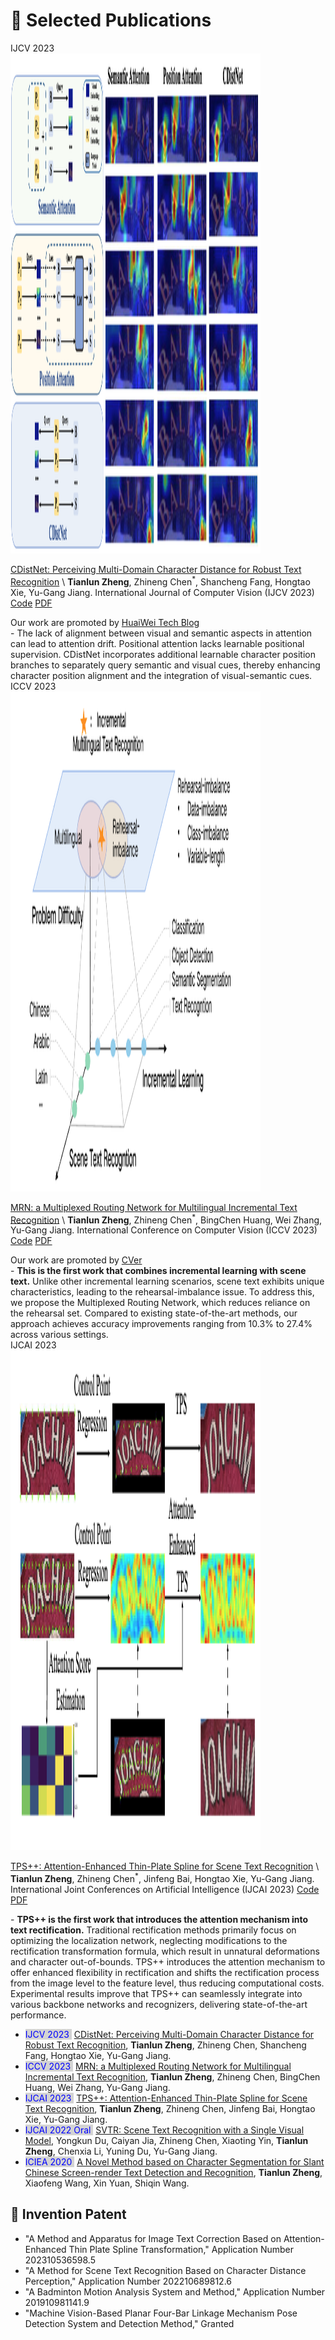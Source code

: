 
# 📝 Selected Publications 

<style>
.box {
  display: inline-block;
  background-color: lightgray;
}

.blue-text {
  color: blue;
}
</style>

[//]: # (&#40;<sup>*</sup> indicates corresponding authorship.&#41; )


<div class='paper-box'><div class='paper-box-image'><div><div class="badge">IJCV 2023</div><img src='images/ijcv2023.png' height="800" width="400" alt="sym"></div></div>
<div class='paper-box-text' markdown="1">

[CDistNet: Perceiving Multi-Domain Character Distance for Robust Text Recognition](https://arxiv.org/abs/2111.11011) \\
<b>Tianlun Zheng</b>, Zhineng Chen<sup>*</sup>, Shancheng Fang, Hongtao Xie, Yu-Gang Jiang. 
International Journal of Computer Vision (IJCV 2023)
<a href="https://github.com/simplify23/CDistNet">Code</a>
<a href="https://arxiv.org/abs/2111.11011">PDF</a>
<div>
Our work are promoted by <a href="https://bbs.huaweicloud.com/blogs/348534">HuaiWei Tech Blog</a></div>
- The lack of alignment between visual and semantic aspects in attention can lead to attention drift. Positional attention lacks learnable positional supervision. CDistNet incorporates additional learnable character position branches to separately query semantic and visual cues, thereby enhancing character position alignment and the integration of visual-semantic cues.
</div>
</div>


<div class='paper-box'><div class='paper-box-image'><div><div class="badge">ICCV 2023</div><img src='images/iccv2023.png' height="800" width="400" alt="sym"></div></div>
<div class='paper-box-text' markdown="1">

[MRN: a Multiplexed Routing Network for Multilingual Incremental Text Recognition](https://arxiv.org/abs/2305.14758) \\
<b>Tianlun Zheng</b>, Zhineng Chen<sup>*</sup>, BingChen Huang, Wei Zhang, Yu-Gang Jiang. 
International Conference on Computer Vision (ICCV 2023)
<a href="https://github.com/simplify23/MRN">Code</a>
<a href="https://arxiv.org/abs/2305.14758">PDF</a> 
<div>
Our work are promoted by <a href="https://mp.weixin.qq.com/s/XAQ-FSyLLLZ9O1kVNjZhUg">CVer</a></div>
- <b>This is the first work that combines incremental learning with scene text.</b> Unlike other incremental learning scenarios, scene text exhibits unique characteristics, leading to the rehearsal-imbalance issue. To address this, we propose the Multiplexed Routing Network, which reduces reliance on the rehearsal set. Compared to existing state-of-the-art methods, our approach achieves accuracy improvements ranging from 10.3% to 27.4% across various settings.
</div>
</div>


<div class='paper-box'><div class='paper-box-image'><div><div class="badge">IJCAI 2023</div><img src='images/ijcai2023.png' height="800" width="400" alt="sym"></div></div>
<div class='paper-box-text' markdown="1">

[TPS++: Attention-Enhanced Thin-Plate Spline for Scene Text Recognition](https://arxiv.org/abs/2305.05322) \\
<b>Tianlun Zheng</b>, Zhineng Chen<sup>*</sup>, Jinfeng Bai, Hongtao Xie, Yu-Gang Jiang. 
International Joint Conferences on Artificial Intelligence (IJCAI 2023)
<a href="https://github.com/simplify23/TPS_PP">Code</a>
<a href="https://arxiv.org/abs/2305.05322">PDF</a></div>
<div>
- <b>TPS++ is the first work that introduces the attention mechanism into text rectification.</b> Traditional rectification methods primarily focus on optimizing the localization network, neglecting modifications to the rectification transformation formula, which result in unnatural deformations and character out-of-bounds. TPS++ introduces the attention mechanism to offer enhanced flexibility in rectification and shifts the rectification process from the image level to the feature level, thus reducing computational costs. Experimental results improve that TPS++ can seamlessly integrate into various backbone networks and recognizers, delivering state-of-the-art performance.
</div>
</div>


[//]: # (<div class='paper-box'><div class='paper-box-image'><div><div class="badge">IJCAI 2022, long</div><img src='images/ijcai2022.png' alt="sym" width="100%"></div></div>)

[//]: # (<div class='paper-box-text' markdown="1">)

[//]: # ([SVTR: Scene Text Recognition with a Single Visual Model]&#40;https://www.ijcai.org/proceedings/2022/124&#41; \\)

[//]: # (Yongkun Du, Caiyan Jia, Zhineng Chen<sup>*</sup>, Xiaoting Yin, <b>Tianlun Zheng</b>, Chenxia Li, Yuning Du, Yu-Gang Jiang. &#40;IJCAI 2022&#41;)

[//]: # (<a href="https://github.com/PaddlePaddle/PaddleOCR">Code</a>)

[//]: # (<a href="https://www.ijcai.org/proceedings/2022/124">PDF</a>)

[//]: # ()
[//]: # (</div>)

[//]: # (</div>)

- <span style="color: blue; background-color: lightgray; "> IJCV 2023 </span>&nbsp;[CDistNet: Perceiving Multi-Domain Character Distance for Robust Text Recognition](https://arxiv.org/abs/2111.11011), **Tianlun Zheng**, Zhineng Chen, Shancheng Fang, Hongtao Xie, Yu-Gang Jiang. 
- <span style="color: blue; background-color: lightgray; "> ICCV 2023 </span>&nbsp;[MRN: a Multiplexed Routing Network for Multilingual Incremental Text Recognition](https://arxiv.org/abs/2305.14758), **Tianlun Zheng**, Zhineng Chen, BingChen Huang, Wei Zhang, Yu-Gang Jiang. 
- <span style="color: blue; background-color: lightgray; "> IJCAI 2023 </span>&nbsp;[TPS++: Attention-Enhanced Thin-Plate Spline for Scene Text Recognition](https://arxiv.org/abs/2305.05322), **Tianlun Zheng**, Zhineng Chen, Jinfeng Bai, Hongtao Xie, Yu-Gang Jiang. 
- <span style="color: blue; background-color: lightgray; "> IJCAI 2022 Oral </span>&nbsp;[SVTR: Scene Text Recognition with a Single Visual Model](https://arxiv.org/abs/2305.05322), Yongkun Du, Caiyan Jia, Zhineng Chen, Xiaoting Yin, **Tianlun Zheng**, Chenxia Li, Yuning Du, Yu-Gang Jiang.
- <span style="color: blue; background-color: lightgray; "> ICIEA 2020 </span>&nbsp;[A Novel Method based on Character Segmentation for Slant Chinese Screen-render Text Detection and Recognition](https://ieeexplore.ieee.org/document/9248381), **Tianlun Zheng**, Xiaofeng Wang, Xin Yuan, Shiqin Wang. 


## 💾 Invention Patent
- "A Method and Apparatus for Image Text Correction Based on Attention-Enhanced Thin Plate Spline Transformation," Application Number 202310536598.5
- "A Method for Scene Text Recognition Based on Character Distance Perception," Application Number 202210689812.6
- "A Badminton Motion Analysis System and Method," Application Number 201910981141.9
- "Machine Vision-Based Planar Four-Bar Linkage Mechanism Pose Detection System and Detection Method," Granted